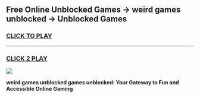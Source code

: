 
## Free Online Unblocked Games → weird games unblocked → Unblocked Games
<h3>
<a href="https://premium.freeplayer.one?title=weird_games_unblocked&ref=21F">CLICK TO PLAY</a></h3>
<hr>

<h3>
<a href="https://premium.freeplayer.one?title=weird_games_unblocked&ref=21F">CLICK 2 PLAY</a>
  
</h3>

<a href="https://premium.freeplayer.one?title=weird_games_unblocked&ref=21F/"><img src="https://clearcache.store/games.png"></a>


**weird games unblocked games unblocked: Your Gateway to Fun and Accessible Online Gaming**
